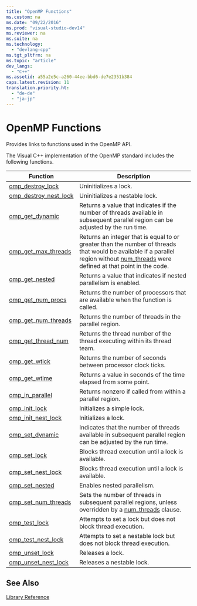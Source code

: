 ```yaml
---
title: "OpenMP Functions"
ms.custom: na
ms.date: "09/22/2016"
ms.prod: "visual-studio-dev14"
ms.reviewer: na
ms.suite: na
ms.technology: 
  - "devlang-cpp"
ms.tgt_pltfrm: na
ms.topic: "article"
dev_langs: 
  - "C++"
ms.assetid: a55a2e5c-a260-44ee-bbd6-de7e2351b384
caps.latest.revision: 11
translation.priority.ht: 
  - "de-de"
  - "ja-jp"
---
```

# OpenMP Functions
Provides links to functions used in the OpenMP API.  
  
 The Visual C++ implementation of the OpenMP standard includes the following functions.  
  
|Function|Description|  
|--------------|-----------------|  
|[omp_destroy_lock](../VS_csharp/omp_destroy_lock.md)|Uninitializes a lock.|  
|[omp_destroy_nest_lock](../VS_csharp/omp_destroy_nest_lock.md)|Uninitializes a nestable lock.|  
|[omp_get_dynamic](../VS_csharp/omp_get_dynamic.md)|Returns a value that indicates if the number of threads available in subsequent parallel region can be adjusted by the run time.|  
|[omp_get_max_threads](../VS_csharp/omp_get_max_threads.md)|Returns an integer that is equal to or greater than the number of threads that would be available if a parallel region without [num_threads](../VS_csharp/num_threads.md) were defined at that point in the code.|  
|[omp_get_nested](../VS_csharp/omp_get_nested.md)|Returns a value that indicates if nested parallelism is enabled.|  
|[omp_get_num_procs](../VS_csharp/omp_get_num_procs.md)|Returns the number of processors that are available when the function is called.|  
|[omp_get_num_threads](../VS_csharp/omp_get_num_threads.md)|Returns the number of threads in the parallel region.|  
|[omp_get_thread_num](../VS_csharp/omp_get_thread_num.md)|Returns the thread number of the thread executing within its thread team.|  
|[omp_get_wtick](../VS_csharp/omp_get_wtick.md)|Returns the number of seconds between processor clock ticks.|  
|[omp_get_wtime](../VS_csharp/omp_get_wtime.md)|Returns a value in seconds of the time elapsed from some point.|  
|[omp_in_parallel](../VS_csharp/omp_in_parallel.md)|Returns nonzero if called from within a parallel region.|  
|[omp_init_lock](../VS_csharp/omp_init_lock.md)|Initializes a simple lock.|  
|[omp_init_nest_lock](../VS_csharp/omp_init_nest_lock.md)|Initializes a lock.|  
|[omp_set_dynamic](../VS_csharp/omp_set_dynamic.md)|Indicates that the number of threads available in subsequent parallel region can be adjusted by the run time.|  
|[omp_set_lock](../VS_csharp/omp_set_lock.md)|Blocks thread execution until a lock is available.|  
|[omp_set_nest_lock](../VS_csharp/omp_set_nest_lock.md)|Blocks thread execution until a lock is available.|  
|[omp_set_nested](../VS_csharp/omp_set_nested.md)|Enables nested parallelism.|  
|[omp_set_num_threads](../VS_csharp/omp_set_num_threads.md)|Sets the number of threads in subsequent parallel regions, unless overridden by a [num_threads](../VS_csharp/num_threads.md) clause.|  
|[omp_test_lock](../VS_csharp/omp_test_lock.md)|Attempts to set a lock but does not block thread execution.|  
|[omp_test_nest_lock](../VS_csharp/omp_test_nest_lock.md)|Attempts to set a nestable lock but does not block thread execution.|  
|[omp_unset_lock](../VS_csharp/omp_unset_lock.md)|Releases a lock.|  
|[omp_unset_nest_lock](../VS_csharp/omp_unset_nest_lock.md)|Releases a nestable lock.|  
  
## See Also  
 [Library Reference](../VS_csharp/openmp-library-reference.md)